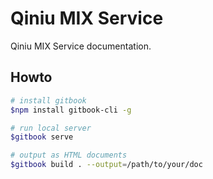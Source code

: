 # Qiniu MIX Service

Qiniu MIX Service documentation.

## Howto

```bash
# install gitbook
$npm install gitbook-cli -g

# run local server
$gitbook serve

# output as HTML documents
$gitbook build . --output=/path/to/your/doc
```
